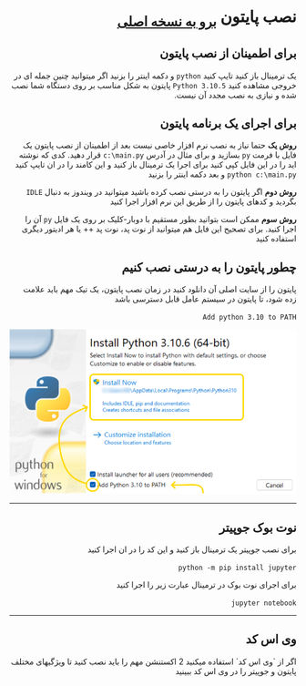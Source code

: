 <div dir="rtl">
<h1>
نصب پایتون <sub><a href="README.md">برو به نسخه اصلی</a></sub>
</h1>

<h2>برای اطمینان از نصب پایتون</h2>

یک ترمینال باز کنید
تایپ کنید `python` و دکمه اینتر را بزنید
اگر میتوانید چنین جمله ای در خروجی مشاهده کنید `Python 3.10.5` پایتون به شکل مناسب بر روی دستگاه شما نصب شده و نیازی به نصب مجدد آن نیست.

<h2>برای اجرای یک برنامه پایتون</h2>

**روش یک**
حتما نیاز به نصب نرم افزار خاصی نیست
بعد از اطمینان از نصب پایتون یک فایل با فرمت `py` بسازید و برای مثال در آدرس `c:\main.py` قرار دهید.
کدی که نوشته اید را در این فایل کپی کنید
برای اجرا یک ترمینال باز کنید و این کامند را در ان تایپ کنید `python c:\main.py` و بعد دکمه اینتر را بزنید

**روش دوم**
اگر پایتون را به درستی نصب کرده باشید میتوانید در ویندوز به دنبال `IDLE` بگردید و کدهای پایتون را از طریق این نرم افزار اجرا کنید

**روش سوم**
ممکن است بتوانید بطور مستقیم با دوبار-کلیک بر روی یک فایل `py` آن را اجرا کنید. برای تصحیح این فایل هم میتوانید از نوت پد، نوت پد ++ یا هر ادیتور دیگری استفاده کنید

<h2>چطور پایتون را به درستی نصب کنیم</h2>
پایتون را از سایت اصلی آن دانلود کنید
در زمان نصب پایتون، یک تیک مهم باید علامت زده شود، تا پایتون در سیستم عامل قابل دسترسی باشد

`Add python 3.10 to PATH`

<img src="snapshot-installation.png"/>

<hr/>

<h2>نوت بوک جوپیتر</h2>

برای نصب جوپیتر یک ترمینال باز کنید و این کد را در ان اجرا کنید

`python -m pip install jupyter`

برای اجرای نوت بوک در ترمینال عبارت زیر را اجرا کنید

`jupyter notebook`

<hr/>

<h2>وی اس کد</h2>
اگر از `وی اس کد` استفاده میکنید 2 اکستنشن مهم را باید نصب کنید تا ویژگیهای مختلف پایتون و جوپیتر را در وی اس کد 
ببینید
</div>
